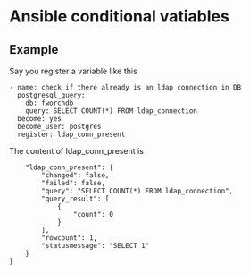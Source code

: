 # Ansible conditional vatiables

## Example

Say you register a variable like this

    - name: check if there already is an ldap connection in DB
      postgresql_query:
        db: fworchdb
        query: SELECT COUNT(*) FROM ldap_connection
      become: yes
      become_user: postgres
      register: ldap_conn_present
 
The content of ldap_conn_present is

        "ldap_conn_present": {
            "changed": false,
            "failed": false,
            "query": "SELECT COUNT(*) FROM ldap_connection",
            "query_result": [
                {
                    "count": 0
                }
            ],
            "rowcount": 1,
            "statusmessage": "SELECT 1"
        }
    }
    
